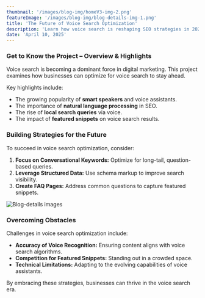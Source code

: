 ```yaml
---
thumbnail: '/images/blog-img/homeV3-img-2.png'
featureImage: '/images/blog-img/blog-details-img-1.png'
title: 'The Future of Voice Search Optimization'
description: 'Learn how voice search is reshaping SEO strategies in 2024.'
date: 'April 10, 2025'
---
```


### Get to Know the Project – Overview & Highlights

Voice search is becoming a dominant force in digital marketing. This project examines how businesses can optimize for voice search to stay ahead.

Key highlights include:

- The growing popularity of **smart speakers** and voice assistants.
- The importance of **natural language processing** in SEO.
- The rise of **local search queries** via voice.
- The impact of **featured snippets** on voice search results.

### Building Strategies for the Future

To succeed in voice search optimization, consider:

1. **Focus on Conversational Keywords:** Optimize for long-tail, question-based queries.
2. **Leverage Structured Data:** Use schema markup to improve search visibility.
3. **Create FAQ Pages:** Address common questions to capture featured snippets.

![Blog-details images](/images/services/services-details-img.png)

### Overcoming Obstacles

Challenges in voice search optimization include:

- **Accuracy of Voice Recognition:** Ensuring content aligns with voice search algorithms.
- **Competition for Featured Snippets:** Standing out in a crowded space.
- **Technical Limitations:** Adapting to the evolving capabilities of voice assistants.

By embracing these strategies, businesses can thrive in the voice search era.

